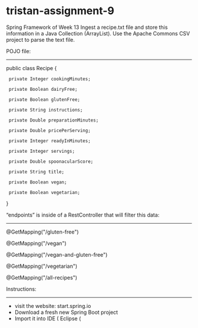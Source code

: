 # tristan-assignment-9
 Spring Framework of Week 13
Ingest a recipe.txt file and store this information in a Java Collection (ArrayList).
Use the Apache Commons CSV project to parse the text file.


POJO file:
**********
public class Recipe {

     private Integer cookingMinutes;

     private Boolean dairyFree;

     private Boolean glutenFree;

     private String instructions;

     private Double preparationMinutes;

     private Double pricePerServing;

     private Integer readyInMinutes;

     private Integer servings;

     private Double spoonacularScore;

     private String title;

     private Boolean vegan;

     private Boolean vegetarian;

}


“endpoints” is inside of a RestController that will filter this data:
********************************************************************

@GetMapping("/gluten-free")

@GetMapping("/vegan")

@GetMapping("/vegan-and-gluten-free")

@GetMapping("/vegetarian")

@GetMapping("/all-recipes")


Instructions:
*************
- visit the website: start.spring.io
- Download a fresh new Spring Boot project
- Import it into IDE ( Eclipse (
